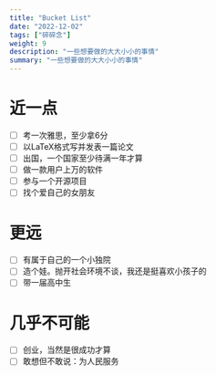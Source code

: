 ```yaml
---
title: "Bucket List"
date: "2022-12-02"
tags: ["碎碎念"]
weight: 9
description: "一些想要做的大大小小的事情"
summary: "一些想要做的大大小小的事情"
---
```


# 近一点

- [ ] 考一次雅思，至少拿6分
- [ ] 以LaTeX格式写并发表一篇论文
- [ ] 出国，一个国家至少待满一年才算
- [ ] 做一款用户上万的软件
- [ ] 参与一个开源项目
- [ ] 找个爱自己的女朋友

# 更远

- [ ] 有属于自己的一个小独院
- [ ] 造个娃。抛开社会环境不谈，我还是挺喜欢小孩子的
- [ ] 带一届高中生

# 几乎不可能

- [ ] 创业，当然是很成功才算
- [ ] 敢想但不敢说：为人民服务
